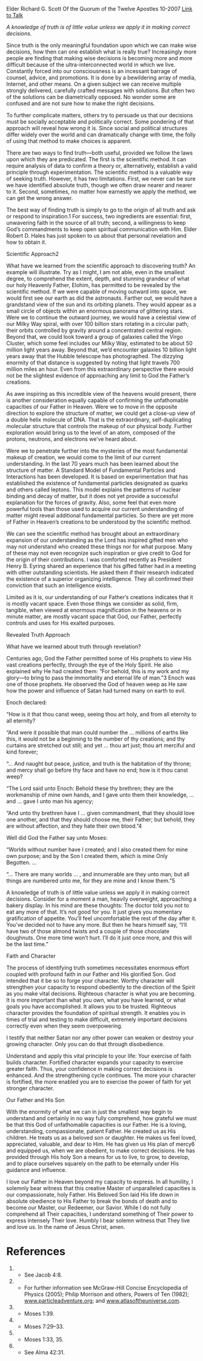 Elder Richard G. Scott
Of the Quorum of the Twelve Apostles
10-2007
[Link to Talk](https://www.churchofjesuschrist.org/study/general-conference/2007/10/truth-the-foundation-of-correct-decisions?lang=eng)

_A knowledge of truth is of little value unless we apply it in making correct decisions._

Since truth is the only meaningful foundation upon which we can make wise decisions, how then can one establish what is really true? Increasingly more people are finding that making wise decisions is becoming more and more difficult because of the ultra-interconnected world in which we live. Constantly forced into our consciousness is an incessant barrage of counsel, advice, and promotions. It is done by a bewildering array of media, Internet, and other means. On a given subject we can receive multiple strongly delivered, carefully crafted messages with solutions. But often two of the solutions can be diametrically opposed. No wonder some are confused and are not sure how to make the right decisions.

To further complicate matters, others try to persuade us that our decisions must be socially acceptable and politically correct. Some pondering of that approach will reveal how wrong it is. Since social and political structures differ widely over the world and can dramatically change with time, the folly of using that method to make choices is apparent.

There are two ways to find truth—both useful, provided we follow the laws upon which they are predicated. The first is the scientific method. It can require analysis of data to confirm a theory or, alternatively, establish a valid principle through experimentation. The scientific method is a valuable way of seeking truth. However, it has two limitations. First, we never can be sure we have identified absolute truth, though we often draw nearer and nearer to it. Second, sometimes, no matter how earnestly we apply the method, we can get the wrong answer.

The best way of finding truth is simply to go to the origin of all truth and ask or respond to inspiration.1 For success, two ingredients are essential: first, unwavering faith in the source of all truth; second, a willingness to keep God’s commandments to keep open spiritual communication with Him. Elder Robert D. Hales has just spoken to us about that personal revelation and how to obtain it.





Scientific Approach2



What have we learned from the scientific approach to discovering truth? An example will illustrate. Try as I might, I am not able, even in the smallest degree, to comprehend the extent, depth, and stunning grandeur of what our holy Heavenly Father, Elohim, has permitted to be revealed by the scientific method. If we were capable of moving outward into space, we would first see our earth as did the astronauts. Farther out, we would have a grandstand view of the sun and its orbiting planets. They would appear as a small circle of objects within an enormous panorama of glittering stars. Were we to continue the outward journey, we would have a celestial view of our Milky Way spiral, with over 100 billion stars rotating in a circular path, their orbits controlled by gravity around a concentrated central region. Beyond that, we could look toward a group of galaxies called the Virgo Cluster, which some feel includes our Milky Way, estimated to be about 50 million light years away. Beyond that, we’d encounter galaxies 10 billion light years away that the Hubble telescope has photographed. The dizzying enormity of that distance is suggested by noting that light travels 700 million miles an hour. Even from this extraordinary perspective there would not be the slightest evidence of approaching any limit to God the Father’s creations.

As awe inspiring as this incredible view of the heavens would present, there is another consideration equally capable of confirming the unfathomable capacities of our Father in Heaven. Were we to move in the opposite direction to explore the structure of matter, we could get a close-up view of a double helix molecule of DNA. That is the extraordinary, self-duplicating molecular structure that controls the makeup of our physical body. Further exploration would bring us to the level of an atom, composed of the protons, neutrons, and electrons we’ve heard about.

Were we to penetrate further into the mysteries of the most fundamental makeup of creation, we would come to the limit of our current understanding. In the last 70 years much has been learned about the structure of matter. A Standard Model of Fundamental Particles and Interactions has been developed. It is based on experimentation that has established the existence of fundamental particles designated as quarks and others called leptons. This model explains the patterns of nuclear binding and decay of matter, but it does not yet provide a successful explanation for the forces of gravity. Also, some feel that even more powerful tools than those used to acquire our current understanding of matter might reveal additional fundamental particles. So there are yet more of Father in Heaven’s creations to be understood by the scientific method.

We can see the scientific method has brought about an extraordinary expansion of our understanding as the Lord has inspired gifted men who may not understand who created these things nor for what purpose. Many of these may not even recognize such inspiration or give credit to God for the origin of their contributions. I was comforted recently as President Henry B. Eyring shared an experience that his gifted father had in a meeting with other outstanding scientists. He asked them if their research indicated the existence of a superior organizing intelligence. They all confirmed their conviction that such an intelligence exists.

Limited as it is, our understanding of our Father’s creations indicates that it is mostly vacant space. Even those things we consider as solid, firm, tangible, when viewed at enormous magnification in the heavens or in minute matter, are mostly vacant space that God, our Father, perfectly controls and uses for His exalted purposes.







Revealed Truth Approach



What have we learned about truth through revelation?

Centuries ago, God the Father permitted some of His prophets to view His vast creations perfectly, through the eye of the Holy Spirit. He also explained why He had created them: “For behold, this is my work and my glory—to bring to pass the immortality and eternal life of man.”3 Enoch was one of those prophets. He observed the God of heaven weep as He saw how the power and influence of Satan had turned many on earth to evil.

Enoch declared:

“How is it that thou canst weep, seeing thou art holy, and from all eternity to all eternity?

“And were it possible that man could number the … millions of earths like this, it would not be a beginning to the number of thy creations; and thy curtains are stretched out still; and yet … thou art just; thou art merciful and kind forever;

“… And naught but peace, justice, and truth is the habitation of thy throne; and mercy shall go before thy face and have no end; how is it thou canst weep?

“The Lord said unto Enoch: Behold these thy brethren; they are the workmanship of mine own hands, and I gave unto them their knowledge, … and … gave I unto man his agency;

“And unto thy brethren have I … given commandment, that they should love one another, and that they should choose me, their Father; but behold, they are without affection, and they hate their own blood.”4

Well did God the Father say unto Moses:

“Worlds without number have I created; and I also created them for mine own purpose; and by the Son I created them, which is mine Only Begotten. …

“… There are many worlds … , and innumerable are they unto man; but all things are numbered unto me, for they are mine and I know them.”5

A knowledge of truth is of little value unless we apply it in making correct decisions. Consider for a moment a man, heavily overweight, approaching a bakery display. In his mind are these thoughts: The doctor told you not to eat any more of that. It’s not good for you. It just gives you momentary gratification of appetite. You’ll feel uncomfortable the rest of the day after it. You’ve decided not to have any more. But then he hears himself say, “I’ll have two of those almond twists and a couple of those chocolate doughnuts. One more time won’t hurt. I’ll do it just once more, and this will be the last time.”







Faith and Character



The process of identifying truth sometimes necessitates enormous effort coupled with profound faith in our Father and His glorified Son. God intended that it be so to forge your character. Worthy character will strengthen your capacity to respond obediently to the direction of the Spirit as you make vital decisions. Righteous character is what you are becoming. It is more important than what you own, what you have learned, or what goals you have accomplished. It allows you to be trusted. Righteous character provides the foundation of spiritual strength. It enables you in times of trial and testing to make difficult, extremely important decisions correctly even when they seem overpowering.

I testify that neither Satan nor any other power can weaken or destroy your growing character. Only you can do that through disobedience.

Understand and apply this vital principle to your life: Your exercise of faith builds character. Fortified character expands your capacity to exercise greater faith. Thus, your confidence in making correct decisions is enhanced. And the strengthening cycle continues. The more your character is fortified, the more enabled you are to exercise the power of faith for yet stronger character.







Our Father and His Son



With the enormity of what we can in just the smallest way begin to understand and certainly in no way fully comprehend, how grateful we must be that this God of unfathomable capacities is our Father. He is a loving, understanding, compassionate, patient Father. He created us as His children. He treats us as a beloved son or daughter. He makes us feel loved, appreciated, valuable, and dear to Him. He has given us His plan of mercy6 and equipped us, when we are obedient, to make correct decisions. He has provided through His holy Son a means for us to live, to grow, to develop, and to place ourselves squarely on the path to be eternally under His guidance and influence.

I love our Father in Heaven beyond my capacity to express. In all humility, I solemnly bear witness that this creative Master of unparalleled capacities is our compassionate, holy Father. His Beloved Son laid His life down in absolute obedience to His Father to break the bonds of death and to become our Master, our Redeemer, our Savior. While I do not fully comprehend all Their capacities, I understand something of Their power to express intensely Their love. Humbly I bear solemn witness that They live and love us. In the name of Jesus Christ, amen.

# References
1. - See Jacob 4:8.
2. - For further information see McGraw-Hill Concise Encyclopedia of Physics (2005); Philip Morrison and others, Powers of Ten (1982); www.particleadventure.org; and www.atlasoftheuniverse.com.
3. - Moses 1:39.
4. - Moses 7:29–33.
5. - Moses 1:33, 35.
6. - See Alma 42:31.